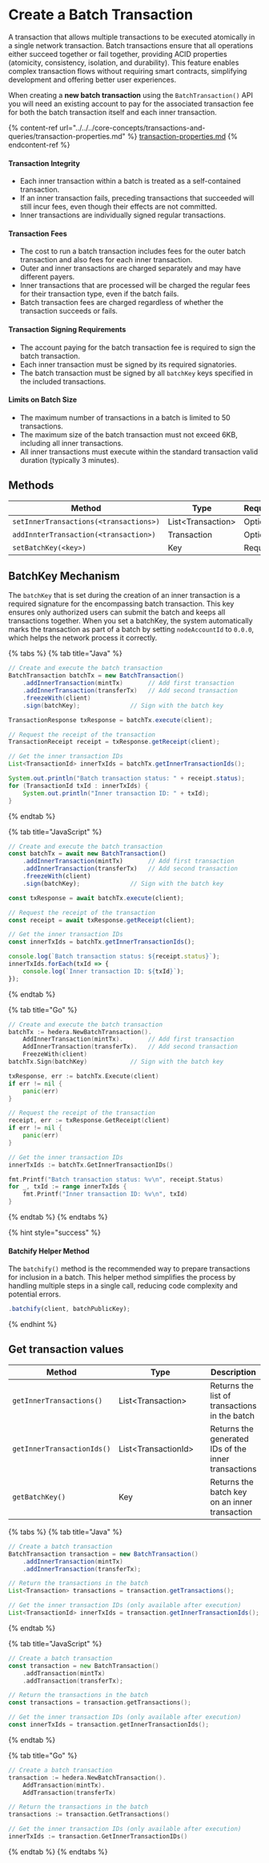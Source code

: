 # Create a Batch Transaction

A transaction that allows multiple transactions to be executed atomically in a single network transaction. Batch transactions ensure that all operations either succeed together or fail together, providing ACID properties (atomicity, consistency, isolation, and durability). This feature enables complex transaction flows without requiring smart contracts, simplifying development and offering better user experiences.

When creating a **new batch transaction** using the `BatchTransaction()` API you will need an existing account to pay for the associated transaction fee for both the batch transaction itself and each inner transaction.

{% content-ref url="../../../core-concepts/transactions-and-queries/transaction-properties.md" %}
[transaction-properties.md](../../../core-concepts/transactions-and-queries/transaction-properties.md)
{% endcontent-ref %}

#### Transaction Integrity

* Each inner transaction within a batch is treated as a self-contained transaction.
* If an inner transaction fails, preceding transactions that succeeded will still incur fees, even though their effects are not committed.
* Inner transactions are individually signed regular transactions.

#### Transaction Fees

* The cost to run a batch transaction includes fees for the outer batch transaction and also fees for each inner transaction.
* Outer and inner transactions are charged separately and may have different payers.
* Inner transactions that are processed will be charged the regular fees for their transaction type, even if the batch fails.
* Batch transaction fees are charged regardless of whether the transaction succeeds or fails.

#### Transaction Signing Requirements

* The account paying for the batch transaction fee is required to sign the batch transaction.
* Each inner transaction must be signed by its required signatories.
* The batch transaction must be signed by all `batchKey` keys specified in the included transactions.

#### Limits on Batch Size

* The maximum number of transactions in a batch is limited to 50 transactions.
* The maximum size of the batch transaction must not exceed 6KB, including all inner transactions.
* All inner transactions must execute within the standard transaction valid duration (typically 3 minutes).

## Methods

<table data-full-width="false"><thead><tr><th width="352.8515625">Method</th><th width="193.554931640625" valign="middle">Type</th><th width="179.08642578125" valign="top">Requirement</th></tr></thead><tbody><tr><td><code>setInnerTransactions(&#x3C;transactions>)</code></td><td valign="middle">List&#x3C;Transaction></td><td valign="top">Optional</td></tr><tr><td><code>addInnterTransaction(&#x3C;transaction>)</code></td><td valign="middle">Transaction</td><td valign="top">Optional</td></tr><tr><td><code>setBatchKey(&#x3C;key>)</code></td><td valign="middle">Key</td><td valign="top">Required</td></tr></tbody></table>

## BatchKey Mechanism

The `batchKey` that is set during the creation of an inner transaction is a required signature for the encompassing batch transaction. This key ensures only authorized users can submit the batch and keeps all transactions together. When you set a batchKey, the system automatically marks the transaction as part of a batch by setting `nodeAccountId` to `0.0.0`, which helps the network process it correctly.

{% tabs %}
{% tab title="Java" %}
```java
// Create and execute the batch transaction
BatchTransaction batchTx = new BatchTransaction()
    .addInnerTransaction(mintTx)       // Add first transaction
    .addInnerTransaction(transferTx)   // Add second transaction
    .freezeWith(client)
    .sign(batchKey);              // Sign with the batch key

TransactionResponse txResponse = batchTx.execute(client);

// Request the receipt of the transaction
TransactionReceipt receipt = txResponse.getReceipt(client);

// Get the inner transaction IDs
List<TransactionId> innerTxIds = batchTx.getInnerTransactionIds();

System.out.println("Batch transaction status: " + receipt.status);
for (TransactionId txId : innerTxIds) {
    System.out.println("Inner transaction ID: " + txId);
}
```
{% endtab %}

{% tab title="JavaScript" %}
```javascript
// Create and execute the batch transaction
const batchTx = await new BatchTransaction()
    .addInnerTransaction(mintTx)       // Add first transaction
    .addInnerTransaction(transferTx)   // Add second transaction
    .freezeWith(client)
    .sign(batchKey);              // Sign with the batch key

const txResponse = await batchTx.execute(client);

// Request the receipt of the transaction
const receipt = await txResponse.getReceipt(client);

// Get the inner transaction IDs
const innerTxIds = batchTx.getInnerTransactionIds();

console.log(`Batch transaction status: ${receipt.status}`);
innerTxIds.forEach(txId => {
    console.log(`Inner transaction ID: ${txId}`);
});
```
{% endtab %}

{% tab title="Go" %}
```go
// Create and execute the batch transaction
batchTx := hedera.NewBatchTransaction().
    AddInnerTransaction(mintTx).       // Add first transaction
    AddInnerTransaction(transferTx).   // Add second transaction
    FreezeWith(client)
batchTx.Sign(batchKey)            // Sign with the batch key

txResponse, err := batchTx.Execute(client)
if err != nil {
    panic(err)
}

// Request the receipt of the transaction
receipt, err := txResponse.GetReceipt(client)
if err != nil {
    panic(err)
}

// Get the inner transaction IDs
innerTxIds := batchTx.GetInnerTransactionIDs()

fmt.Printf("Batch transaction status: %v\n", receipt.Status)
for _, txId := range innerTxIds {
    fmt.Printf("Inner transaction ID: %v\n", txId)
}

```
{% endtab %}
{% endtabs %}

{% hint style="success" %}
#### Batchify Helper Method

The `batchify()` method is the recommended way to prepare transactions for inclusion in a batch. This helper method simplifies the process by handling multiple steps in a single call, reducing code complexity and potential errors.

```javascript
.batchify(client, batchPublicKey);
```
{% endhint %}

## Get transaction values

<table><thead><tr><th>Method</th><th width="227.31597900390625">Type</th><th>Description</th></tr></thead><tbody><tr><td><code>getInnerTransactions()</code></td><td>List&#x3C;Transaction></td><td>Returns the list of transactions in the batch</td></tr><tr><td><code>getInnerTransactionIds()</code></td><td>List&#x3C;TransactionId></td><td>Returns the generated IDs of the inner transactions</td></tr><tr><td><code>getBatchKey()</code></td><td>Key</td><td>Returns the batch key on an inner transaction</td></tr></tbody></table>

{% tabs %}
{% tab title="Java" %}
```java
// Create a batch transaction
BatchTransaction transaction = new BatchTransaction()
    .addInnerTransaction(mintTx)
    .addInnerTransaction(transferTx);

// Return the transactions in the batch
List<Transaction> transactions = transaction.getTransactions();

// Get the inner transaction IDs (only available after execution)
List<TransactionId> innerTxIds = transaction.getInnerTransactionIds();

```
{% endtab %}

{% tab title="JavaScript" %}
```go
// Create a batch transaction
const transaction = new BatchTransaction()
    .addTransaction(mintTx)
    .addTransaction(transferTx);

// Return the transactions in the batch
const transactions = transaction.getTransactions();

// Get the inner transaction IDs (only available after execution)
const innerTxIds = transaction.getInnerTransactionIds();

```
{% endtab %}

{% tab title="Go" %}
```go
// Create a batch transaction
transaction := hedera.NewBatchTransaction().
    AddTransaction(mintTx).
    AddTransaction(transferTx)

// Return the transactions in the batch
transactions := transaction.GetTransactions()

// Get the inner transaction IDs (only available after execution)
innerTxIds := transaction.GetInnerTransactionIDs()

```
{% endtab %}
{% endtabs %}
